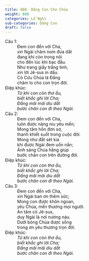 ```yaml
---
title: 880. Dâng Con Cho Chúa
weight: 880
categories: Lễ Nghi
sub-categories: Dâng Con
draft: false
---
```

<dl><dt>Câu 1:</dt><dd data-verse="1">Đem con đến với Cha, <br/>xin Ngài chăm nom đưa dắt <br/>đang khi còn trong nôi <br/>cho đến lúc khi bạc đầu. <br/>Như trang giấy trắng tinh, <br/>xin lời Jê-sus in dấu. <br/>Có Cứu Chúa là Đấng <br/>chăm lo cho con trọn đời. </dd><dt>Điệp khúc:</dt><dd data-chorus="1"><em>Từ khi con còn thơ ấu, <br/>biết khắc ghi lời Cha; <br/>Đấng mãi mãi dìu dắt <br/>bước chân con đi theo Ngài. </em></dd><dt>Câu 2:</dt><dd data-verse="2">Đem con đến với Cha, <br/>luôn được nâng niu yêu mến; <br/>Mong tâm hồn đơn sơ, <br/>thanh khiết suốt trong cuộc đời. <br/>Mong như đất sét kia <br/>khi được Ngài đem uốn nắn; <br/>Ánh sáng Chúa hằng giúp <br/>bước chân con trên đường đời. </dd><dt>Điệp khúc:</dt><dd data-chorus="1"><em>Từ khi con còn thơ ấu, <br/>biết khắc ghi lời Cha; <br/>Đấng mãi mãi dìu dắt <br/>bước chân con đi theo Ngài. </em></dd><dt>Câu 3:</dt><dd data-verse="3">Đem con đến với Cha, <br/>xin Ngài ban ơn thêm sức; <br/>Mong con được khôn ngoan, <br/>yêu Chúa, mến thương mọi người. <br/>An tâm có Jê-sus, <br/>duy Ngài là nơi nương náu. <br/>Dưới bóng Chúa được sống <br/>trong ơn yêu thương trọn đời. </dd><dt>Điệp khúc:</dt><dd data-chorus="1"><em>Từ khi con còn thơ ấu, <br/>biết khắc ghi lời Cha; <br/>Đấng mãi mãi dìu dắt <br/>bước chân con đi theo Ngài. </em></dd></dl>